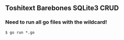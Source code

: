 ## Toshitext Barebones SQLite3 CRUD
### Need to run all go files with the wildcard!
``` $ go run *.go ``` 
